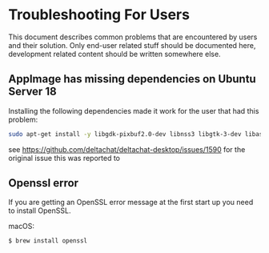 # Troubleshooting For Users

This document describes common problems that are encountered by users and their solution.
Only end-user related stuff should be documented here, development related content should be written somewhere else.

## AppImage has missing dependencies on Ubuntu Server 18

Installing the following dependencies made it work for the user that had this problem:

```sh
sudo apt-get install -y libgdk-pixbuf2.0-dev libnss3 libgtk-3-dev libasound2-dev build-essential
```

see https://github.com/deltachat/deltachat-desktop/issues/1590 for the original issue this was reported to

## Openssl error

If you are getting an OpenSSL error message at the first start up you need to install OpenSSL.

macOS:
```
$ brew install openssl
```